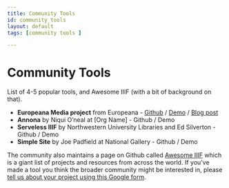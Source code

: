 ```yaml
---
title: Community Tools
id: community_tools
layout: default
tags: [community tools ]

---
```


# Community Tools

List of 4-5 popular tools, and Awesome IIIF (with a bit of background on that).


* **Europeana Media project** from Europeana - [Github](https://github.com/europeana/media-player) / [Demo](https://www.europeana.eu/en/item/2051933/data_euscreenXL_EUS_EB001C7794C7B27B6BAA746AB17B6F23) / [Blog post](https://pro.europeana.eu/post/europeana-media-rolling-out-the-new-audiovisual-player)
*   **Annona** by Niqui O’neal at [Org Name] - Github / Demo
*   **Serveless IIIF** by Northwestern University Libraries and Ed Silverton - Github / Demo
*   **Simple Site** by Joe Padfield at National Gallery - Github / Demo

The community also maintains a page on Github called [Awesome IIIF](https://github.com/IIIF/awesome-iiif) which is a giant list of projects and resources from across the world. If you’ve made a tool you think the broader community might be interested in, please [tell us about your project using this Google form](https://goo.gl/forms/cVMR0UgfxDYZsoCN2).
